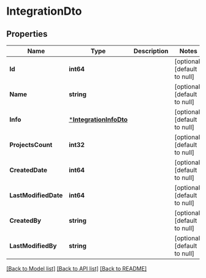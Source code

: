 # IntegrationDto

## Properties
Name | Type | Description | Notes
------------ | ------------- | ------------- | -------------
**Id** | **int64** |  | [optional] [default to null]
**Name** | **string** |  | [optional] [default to null]
**Info** | [***IntegrationInfoDto**](IntegrationInfoDto.md) |  | [optional] [default to null]
**ProjectsCount** | **int32** |  | [optional] [default to null]
**CreatedDate** | **int64** |  | [optional] [default to null]
**LastModifiedDate** | **int64** |  | [optional] [default to null]
**CreatedBy** | **string** |  | [optional] [default to null]
**LastModifiedBy** | **string** |  | [optional] [default to null]

[[Back to Model list]](../README.md#documentation-for-models) [[Back to API list]](../README.md#documentation-for-api-endpoints) [[Back to README]](../README.md)

